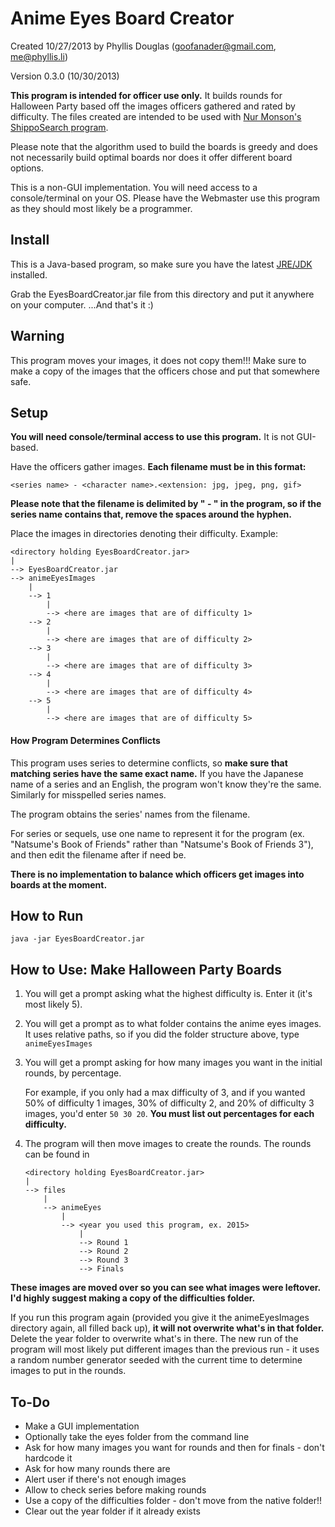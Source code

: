 # Anime Eyes Board Creator
Created 10/27/2013 by Phyllis Douglas (goofanader@gmail.com, me@phyllis.li)

Version 0.3.0 (10/30/2013)

__This program is intended for officer use only.__ It builds rounds for Halloween Party based off the images officers gathered and rated by difficulty. The files created are intended to be used with [Nur Monson's ShippoSearch program](https://github.com/samiamwork/ShippoSearch).

Please note that the algorithm used to build the boards is greedy and does not necessarily build optimal boards nor does it offer different board options.

This is a non-GUI implementation. You will need access to a console/terminal on your OS. Please have the Webmaster use this program as they should most likely be a programmer.

## Install
This is a Java-based program, so make sure you have the latest [JRE/JDK](http://www.oracle.com/technetwork/java/javase/downloads/index.html) installed.

Grab the EyesBoardCreator.jar file from this directory and put it anywhere on your computer. ...And that's it :)

## Warning
This program moves your images, it does not copy them!!! Make sure to make a copy of the images that the officers chose and put that somewhere safe.

## Setup
__You will need console/terminal access to use this program.__ It is not GUI-based.

Have the officers gather images. __Each filename must be in this format:__

    <series name> - <character name>.<extension: jpg, jpeg, png, gif>

__Please note that the filename is delimited by " - " in the program, so if the series name contains that, remove the spaces around the hyphen.__

Place the images in directories denoting their difficulty. Example:

    <directory holding EyesBoardCreator.jar>
    |
    --> EyesBoardCreator.jar
    --> animeEyesImages
        |
        --> 1
            |
            --> <here are images that are of difficulty 1>
        --> 2
            |
            --> <here are images that are of difficulty 2>
        --> 3
            |
            --> <here are images that are of difficulty 3>
        --> 4
            |
            --> <here are images that are of difficulty 4>
        --> 5
            |
            --> <here are images that are of difficulty 5>

#### How Program Determines Conflicts
This program uses series to determine conflicts, so __make sure that matching series have the same exact name.__ If you have the Japanese name of a series and an English, the program won't know they're the same. Similarly for misspelled series names.

The program obtains the series' names from the filename.

For series or sequels, use one name to represent it for the program (ex. "Natsume's Book of Friends" rather than "Natsume's Book of Friends 3"), and then edit the filename after if need be.

__There is no implementation to balance which officers get images into boards at the moment.__

## How to Run

    java -jar EyesBoardCreator.jar

## How to Use: Make Halloween Party Boards
1. You will get a prompt asking what the highest difficulty is. Enter it (it's most likely 5).

1. You will get a prompt as to what folder contains the anime eyes images. It uses relative paths, so if you did the folder structure above, type ```animeEyesImages```

2. You will get a prompt asking for how many images you want in the initial rounds, by percentage.

    For example, if you only had a max difficulty of 3, and if you wanted 50% of difficulty 1 images, 30% of difficulty 2, and 20% of difficulty 3 images, you'd enter ```50 30 20```. __You must list out percentages for each difficulty.__

4. The program will then move images to create the rounds. The rounds can be found in

    ```
    <directory holding EyesBoardCreator.jar>
    |
    --> files
        |
        --> animeEyes
            |
            --> <year you used this program, ex. 2015>
                |
                --> Round 1
                --> Round 2
                --> Round 3
                --> Finals
    ```

__These images are moved over so you can see what images were leftover. I'd highly suggest making a copy of the difficulties folder.__

If you run this program again (provided you give it the animeEyesImages directory again, all filled back up), __it will not overwrite what's in that folder.__ Delete the year folder to overwrite what's in there. The new run of the program will most likely put different images than the previous run - it uses a random number generator seeded with the current time to determine images to put in the rounds.

## To-Do
* Make a GUI implementation
* Optionally take the eyes folder from the command line
* Ask for how many images you want for rounds and then for finals - don't hardcode it
* Ask for how many rounds there are
* Alert user if there's not enough images
* Allow to check series before making rounds
* Use a copy of the difficulties folder - don't move from the native folder!!
* Clear out the year folder if it already exists

